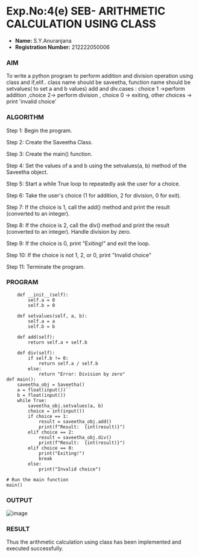 # Exp.No:4(e)	SEB- ARITHMETIC CALCULATION USING CLASS
- **Name:** S.Y.Anuranjana
- **Registration Number:** 212222050006

### AIM
To write a python program to perform addition and division operation using class and if,elif..
class name should be saveetha, function name should be setvalues( to set a and b values) add and div.cases : choice 1 ->perform addition ,choice 2-> perform division ,  choice 0 -> exiting, other choices -> print 'invalid choice'
### ALGORITHM

Step 1:	 Begin the program.

Step 2:	 Create the Saveetha Class.

Step 3:	 Create the main() function.

Step 4:	 Set the values of a and b using the setvalues(a, b) method of the Saveetha object.

Step 5:	 Start a while True loop to repeatedly ask the user for a choice. 

Step 6:	 Take the user's choice (1 for addition, 2 for division, 0 for exit).

Step 7:	 If the choice is 1, call the add() method and print the result (converted to an integer).

Step 8:	 If the choice is 2, call the div() method and print the result (converted to an integer). Handle division by zero.

Step 9:	 If the choice is 0, print "Exiting!" and exit the loop.

Step 10:	 If the choice is not 1, 2, or 0, print "Invalid choice"

Step 11:	   Terminate the program.
### PROGRAM
```class Saveetha:
    def __init__(self):
        self.a = 0
        self.b = 0

    def setvalues(self, a, b):
        self.a = a
        self.b = b

    def add(self):
        return self.a + self.b

    def div(self):
        if self.b != 0:
            return self.a / self.b
        else:
            return "Error: Division by zero"
def main():
    saveetha_obj = Saveetha()
    a = float(input())``
    b = float(input())
    while True:
        saveetha_obj.setvalues(a, b)
        choice = int(input())
        if choice == 1:
            result = saveetha_obj.add()
            print(f"Result:  {int(result)}")
        elif choice == 2:
            result = saveetha_obj.div()
            print(f"Result:  {int(result)}")
        elif choice == 0:
            print("Exiting!")
            break
        else:
            print("Invalid choice")

# Run the main function
main()
```
### OUTPUT
![image](https://github.com/user-attachments/assets/a3851f8f-c387-41ea-81b1-5806c381d653)
 
### RESULT
Thus the arithmetic calculation using class has been  implemented and executed successfully.

